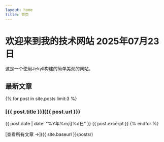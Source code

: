 ```yaml
---
layout: home
title: 首页
---
```


# 欢迎来到我的技术网站 2025年07月23日

这是一个使用Jekyll构建的简单美观的网站。

## 最新文章

{% for post in site.posts limit:3 %}
### [{{ post.title }}]({{ post.url }})
{{ post.date | date: "%Y年%m月%d日" }}
{{ post.excerpt }}
{% endfor %}

[查看所有文章 →]({{ site.baseurl }}/posts/)
